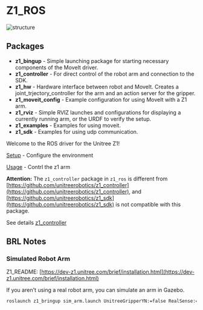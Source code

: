 # Z1_ROS

![structure](doc/image/structure.png)

## Packages

+ **z1_bingup** - Simple launching package for starting necessary components of the MoveIt driver.
+ **z1_controller** - For direct control of the robot arm and connection to the SDK.
+ **z1_hw** - Hardware interface between robot and MoveIt. Creates a joint_trjectory_controller for the arm and an action server for the gripper.
+ **z1_moveit_config** - Example configuration for using MoveIt with a Z1 arm.
+ **z1_rviz** - Simple RVIZ launches and configurations for displaying a currently running arm, or the URDF to verify the setup.
+ **z1_examples** - Examples for using moveit.
+ **z1_sdk** - Examples for using udp communication.


Welcome to the ROS driver for the Unitree Z1!

[Setup](doc/setup.md) - Configure the environment

[Usage](doc/usage.md) - Contrl the z1 arm

**Attention:** The `z1_controller` package in `z1_ros` is different from [https://github.com/unitreerobotics/z1_controller](https://github.com/unitreerobotics/z1_controller), and [https://github.com/unitreerobotics/z1_sdk](https://github.com/unitreerobotics/z1_sdk) is not compatible with this package.

See details [z1_controller](doc/controller.md)


## BRL Notes
### Simulated Robot Arm
Z1_README: [https://dev-z1.unitree.com/brief/installation.html](https://dev-z1.unitree.com/brief/installation.html)

If you aren't using a real robot arm, you can simulate an arm in Gazebo.

```bash
roslaunch z1_bringup sim_arm.launch UnitreeGripperYN:=false RealSense:=true rviz:=true

```
